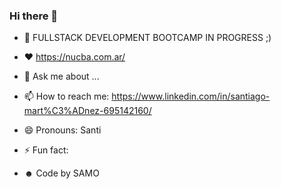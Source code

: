 ### Hi there 👋


- 🌱 FULLSTACK DEVELOPMENT BOOTCAMP IN PROGRESS ;)

- ♥ https://nucba.com.ar/ 

- 💬 Ask me about ...
- 📫 How to reach me: https://www.linkedin.com/in/santiago-mart%C3%ADnez-695142160/
- 😄 Pronouns: Santi
- ⚡ Fun fact: 
- ☻ Code by SAMO 

